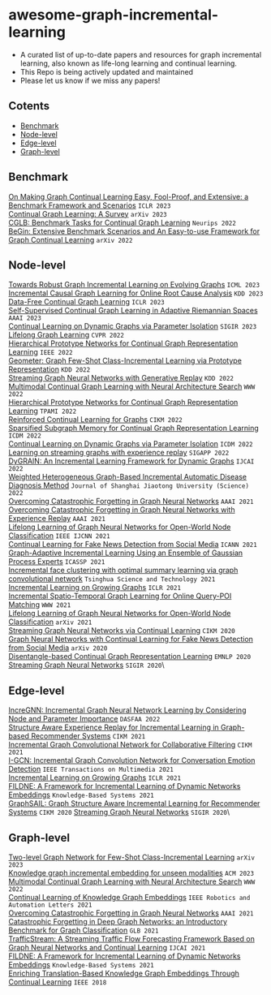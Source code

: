 # awesome-graph-incremental-learning
- A curated list of up-to-date papers and resources for graph incremental learning, also known as life-long learning and continual learning.
- This Repo is being actively updated and maintained
- Please let us know if we miss any papers!

## Cotents
- [Benchmark](#Benchmark)
- [Node-level](#Node-level)
- [Edge-level](#Edge-level)
- [Graph-level](#Graph-level)


## Benchmark

[On Making Graph Continual Learning Easy, Fool-Proof, and Extensive: a Benchmark Framework and Scenarios](https://openreview.net/forum?id=doShL95X0hd) ```ICLR 2023```\
[Continual Graph Learning: A Survey](https://arxiv.org/abs/2301.12230) ```arXiv 2023```\
[CGLB: Benchmark Tasks for Continual Graph Learning](https://papers.nips.cc/paper_files/paper/2022/hash/548a41b9cac6f50dccf7e63e9e1b1b9b-Abstract-Datasets_and_Benchmarks.html) ```Neurips 2022```\
[BeGin: Extensive Benchmark Scenarios and An Easy-to-use Framework for Graph Continual Learning](https://arxiv.org/abs/2211.14568) ```arXiv 2022```



## Node-level
[Towards Robust Graph Incremental Learning on Evolving Graphs](https://icml.cc/virtual/2023/poster/24449) ```ICML 2023```\
[Incremental Causal Graph Learning for Online Root Cause Analysis](https://dl.acm.org/doi/abs/10.1145/3580305.3599392) ```KDD 2023```\
[Data-Free Continual Graph Learning](https://openreview.net/forum?id=RtB4CXS1Jxv) ```ICLR 2023```\
[Self-Supervised Continual Graph Learning in Adaptive Riemannian Spaces](https://ojs.aaai.org/index.php/AAAI/article/view/25586/25358) ```AAAI 2023```\
[Continual Learning on Dynamic Graphs via Parameter Isolation](https://dl.acm.org/doi/abs/10.1145/3539618.3591652) ```SIGIR 2023```\
[Lifelong Graph Learning](https://ieeexplore.ieee.org/document/9880376) ```CVPR 2022```\
[Hierarchical Prototype Networks for Continual Graph Representation Learning](https://ieeexplore.ieee.org/abstract/document/9808404) ```IEEE 2022```\
[Geometer: Graph Few-Shot Class-Incremental Learning via Prototype Representation](https://dl.acm.org/doi/abs/10.1145/3534678.3539280) ```KDD 2022```\
[Streaming Graph Neural Networks with Generative Replay](https://dl.acm.org/doi/10.1145/3534678.3539336) ```KDD 2022```\
[Multimodal Continual Graph Learning with Neural Architecture Search](https://dl.acm.org/doi/10.1145/3485447.3512176) ```WWW 2022```\
[Hierarchical Prototype Networks for Continual Graph Representation Learning](https://ieeexplore.ieee.org/document/9808404) ```TPAMI 2022```\
[Reinforced Continual Learning for Graphs](https://ojs.aaai.org/index.php/AAAI/article/view/25586/25358) ```CIKM 2022```\
[Sparsified Subgraph Memory for Continual Graph Representation Learning](https://ieeexplore.ieee.org/document/10027629) ```ICDM 2022```\
[Continual Learning on Dynamic Graphs via Parameter Isolation](https://ieeexplore.ieee.org/document/10027629) ```ICDM 2022```\
[Learning on streaming graphs with experience replay](https://dl.acm.org/doi/10.1145/3477314.3507113) ```SIGAPP 2022```\
[DyGRAIN: An Incremental Learning Framework for Dynamic Graphs](https://www.ijcai.org/proceedings/2022/0438.pdf) ```IJCAI 2022```\
[Weighted Heterogeneous Graph-Based Incremental Automatic Disease Diagnosis Method](https://link.springer.com/article/10.1007/s12204-022-2537-z) ```Journal of Shanghai Jiaotong University (Science) 2022```\
[Overcoming Catastrophic Forgetting in Graph Neural Networks](https://ojs.aaai.org/index.php/AAAI/article/view/17049/16856) ```AAAI 2021```\
[Overcoming Catastrophic Forgetting in Graph Neural Networks with Experience Replay](https://ojs.aaai.org/index.php/AAAI/article/view/16602/16409) ```AAAI 2021```\
[Lifelong Learning of Graph Neural Networks for Open-World Node Classification](https://ieeexplore.ieee.org/abstract/document/9533412) ```IEEE IJCNN 2021```\
[Continual Learning for Fake News Detection from Social Media](https://dl.acm.org/doi/abs/10.1007/978-3-030-86340-1_30) ```ICANN 2021```\
[Graph-Adaptive Incremental Learning Using an Ensemble of Gaussian Process Experts](https://ieeexplore.ieee.org/document/9413970) ```ICASSP 2021```\
[Incremental face clustering with optimal summary learning via graph convolutional network](https://ieeexplore.ieee.org/abstract/document/9312781) ```Tsinghua Science and Technology 2021```\
[Incremental Learning on Growing Graphs](https://openreview.net/forum?id=nySHNUlKTVw) ```ICLR 2021```\
[Incremental Spatio-Temporal Graph Learning for Online Query-POI Matching](https://dl.acm.org/doi/10.1145/3442381.3449810) ```WWW 2021```\
[Lifelong Learning of Graph Neural Networks for Open-World Node Classification](https://arxiv.org/abs/2006.14422) ```arXiv 2021```\
[Streaming Graph Neural Networks via Continual Learning](https://dl.acm.org/doi/10.1145/3340531.3411963) ```CIKM 2020```\
[Graph Neural Networks with Continual Learning for Fake News Detection from Social Media](https://arxiv.org/abs/2007.03316) ```arXiv 2020```\
[Disentangle-based Continual Graph Representation Learning](https://aclanthology.org/2020.emnlp-main.237/) ```EMNLP 2020```\
[Streaming Graph Neural Networks](https://dl.acm.org/doi/abs/10.1145/3397271.3401092) ```SIGIR 2020```\


## Edge-level
[IncreGNN: Incremental Graph Neural Network Learning by Considering Node and Parameter Importance](https://dl.acm.org/doi/abs/10.1007/978-3-031-00123-9_59) ```DASFAA 2022```\
[Structure Aware Experience Replay for Incremental Learning in Graph-based Recommender Systems](https://dl.acm.org/doi/10.1145/3459637.3482193) ```CIKM 2021```\
[Incremental Graph Convolutional Network for Collaborative Filtering](https://dl.acm.org/doi/10.1145/3459637.3482354) ```CIKM 2021```\
[I-GCN: Incremental Graph Convolution Network for Conversation Emotion Detection](https://ieeexplore.ieee.org/document/9565365) ```IEEE Transactions on Multimedia 2021```\
[Incremental Learning on Growing Graphs](https://openreview.net/forum?id=nySHNUlKTVw) ```ICLR 2021```\
[FILDNE: A Framework for Incremental Learning of Dynamic Networks Embeddings](https://dl.acm.org/doi/10.1016/j.knosys.2021.107453) ```Knowledge-Based Systems 2021```\
[GraphSAIL: Graph Structure Aware Incremental Learning for Recommender Systems](https://dl.acm.org/doi/10.1145/3340531.3412754) ```CIKM 2020```
[Streaming Graph Neural Networks](https://dl.acm.org/doi/abs/10.1145/3397271.3401092) ```SIGIR 2020```\

## Graph-level
[Two-level Graph Network for Few-Shot Class-Incremental Learning](https://arxiv.org/abs/2303.13862) ```arXiv 2023```\
[Knowledge graph incremental embedding for unseen modalities](https://dl.acm.org/doi/abs/10.1007/s10115-023-01868-9) ```ACM 2023```\
[Multimodal Continual Graph Learning with Neural Architecture Search](https://dl.acm.org/doi/10.1145/3485447.3512176) ```WWW 2022```\
[Continual Learning of Knowledge Graph Embeddings](https://ieeexplore.ieee.org/document/9343669) ```IEEE Robotics and Automation Letters 2021```\
[Overcoming Catastrophic Forgetting in Graph Neural Networks](https://ojs.aaai.org/index.php/AAAI/article/view/17049/16856) ```AAAI 2021```\
[Catastrophic Forgetting in Deep Graph Networks: an Introductory Benchmark for Graph Classification](https://arxiv.org/abs/2103.11750) ```GLB 2021```\
[TrafficStream: A Streaming Traffic Flow Forecasting Framework Based on Graph Neural Networks and Continual Learning](https://www.ijcai.org/proceedings/2021/0498.pdf) ```IJCAI 2021```\
[FILDNE: A Framework for Incremental Learning of Dynamic Networks Embeddings](https://dl.acm.org/doi/10.1016/j.knosys.2021.107453) ```Knowledge-Based Systems 2021```\
[Enriching Translation-Based Knowledge Graph Embeddings Through Continual Learning](https://ieeexplore.ieee.org/document/8486959) ```IEEE 2018```

